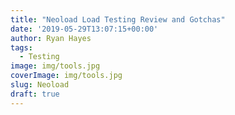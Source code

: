 ```yaml
---
title: "Neoload Load Testing Review and Gotchas"
date: '2019-05-29T13:07:15+00:00'
author: Ryan Hayes
tags:
  - Testing
image: img/tools.jpg
coverImage: img/tools.jpg
slug: Neoload
draft: true
---
```

